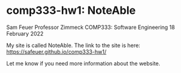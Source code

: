 # comp333-hw1: NoteAble

Sam Feuer
Professor Zimmeck
COMP333: Software Engineering
18 February 2022

My site is called NoteAble. The link to the site is here: https://safeuer.github.io/comp333-hw1/ 

Let me know if you need more information about the website.